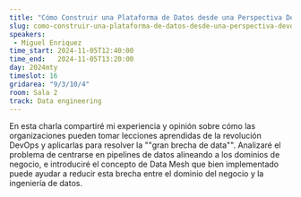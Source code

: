 ```yaml
---
title: "Cómo Construir una Plataforma de Datos desde una Perspectiva DevOps"
slug: como-construir-una-plataforma-de-datos-desde-una-perspectiva-devops
speakers:
 - Miguel Enriquez
time_start: 2024-11-05T12:40:00
time_end:   2024-11-05T13:20:00
day: 2024mty
timeslot: 16
gridarea: "9/3/10/4"
room: Sala 2
track: Data engineering
---
```


En esta charla compartiré mi experiencia y opinión sobre cómo las organizaciones pueden tomar lecciones aprendidas de la revolución DevOps y aplicarlas para resolver la ""gran brecha de data"". Analizaré el problema de centrarse en pipelines de datos alineando a los dominios de negocio, e introduciré el concepto de Data Mesh que bien implementado puede ayudar a reducir esta brecha entre el dominio del negocio y la ingeniería de datos.


